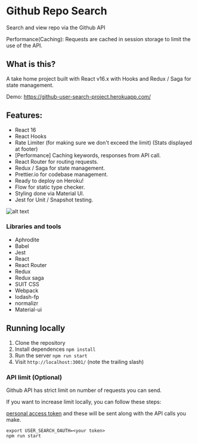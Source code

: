 # Github Repo Search

Search and view repo via the Github API

Performance(Caching): Requests are cached in session storage to limit the use of the API.

## What is this?

A take home project built with React v16.x with Hooks and Redux / Saga for state management.

Demo: https://github-user-search-project.herokuapp.com/

## Features:

- React 16
- React Hooks
- Rate Limiter (for making sure we don't exceed the limit) (Stats displayed at footer)
- [Performance] Caching keywords, responses from API call.
- React Router for routing requests.
- Redux / Saga for state management.
- Prettier.io for codebase management.
- Ready to deploy on Heroku!
- Flow for static type checker.
- Styling done via Material UI.
- Jest for Unit / Snapshot testing.

![alt text](https://i.ibb.co/KVqr1gb/Screen-Shot-2020-06-05-at-2-17-54-PM.png 'Testing')

### Libraries and tools

- Aphrodite
- Babel
- Jest
- React
- React Router
- Redux
- Redux saga
- SUIT CSS
- Webpack
- lodash-fp
- normalizr
- Material-ui

## Running locally

1. Clone the repository
2. Install dependences `npm install`
3. Run the server `npm run start`
4. Visit `http://localhost:3001/` (note the trailing slash)

### API limit (Optional)

Github API has strict limit on number of requests you can send.

If you want to increase limit locally, you can follow these steps:

[personal access token](https://github.com/blog/1509-personal-api-tokens) and these will be sent along with the API calls you make.

```
export USER_SEARCH_OAUTH=<your token>
npm run start
```
